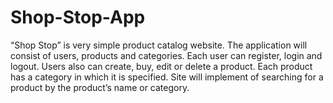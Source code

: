 # Shop-Stop-App
“Shop Stop” is very simple product catalog website. The application will consist of users, products and categories. Each user can register, login and logout. Users also can create, buy, edit or delete a product. Each product has a category in which it is specified. Site will implement of searching for a product by the product’s name or category.
